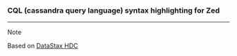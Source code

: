 ### CQL (cassandra query language) syntax highlighting for Zed 

----------------------------------------
>[!NOTE]
> Based on [DataStax HDC](https://docs.datastax.com/en/cql/hcd/reference/cql-reference-about.html)
